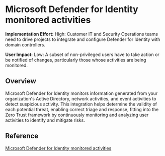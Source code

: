 # Microsoft Defender for Identity monitored activities

**Implementation Effort:** High: Customer IT and Security Operations teams need to drive projects to integrate and configure Defender for Identity with domain controllers.

**User Impact:** Low: A subset of non-privileged users have to take action or be notified of changes, particularly those whose activities are being monitored.

## Overview
Microsoft Defender for Identity monitors information generated from your organization's Active Directory, network activities, and event activities to detect suspicious activity. This integration helps determine the validity of each potential threat, enabling correct triage and response, fitting into the Zero Trust framework by continuously monitoring and analyzing user activities to identify and mitigate risks.

## Reference
[Microsoft Defender for Identity monitored activities](https://learn.microsoft.com/en-us/defender-for-identity/monitored-activities)
